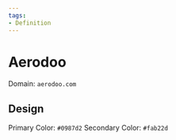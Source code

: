 ```yaml
---
tags:
- Definition
---
```

# Aerodoo

Domain: `aerodoo.com`

## Design

Primary Color: `#0987d2`
Secondary Color: `#fab22d`